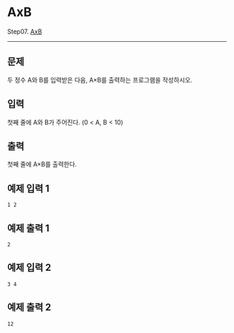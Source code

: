 # AxB
Step07. [AxB](https://www.acmicpc.net/problem/10998)

---

## 문제

두 정수 A와 B를 입력받은 다음, A×B를 출력하는 프로그램을 작성하시오.

## 입력

첫째 줄에 A와 B가 주어진다. (0 < A, B < 10)

## 출력

첫째 줄에 A×B를 출력한다.

## 예제 입력 1 

```
1 2
```

## 예제 출력 1 

```
2
```

## 예제 입력 2 

```
3 4
```

## 예제 출력 2 

```
12
```